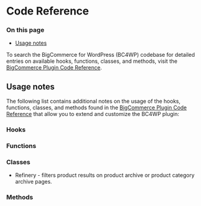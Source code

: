 # Code Reference

<div class="otp" id="no-index">
	
### On this page
- [Usage notes](#usage-notes)

</div>

To search the BigCommerce for WordPress (BC4WP) codebase for detailed entries on available hooks, functions, classes, and methods, visit the [BigCommerce Plugin Code Reference](https://bigcommerce.moderntribe.qa/).


## Usage notes


The following list contains additional notes on the usage of the hooks, functions, classes, and methods found in the [BigCommerce Plugin Code Reference](https://bigcommerce.moderntribe.qa/) that allow you to extend and customize the BC4WP plugin:

### Hooks

### Functions

### Classes

  - Refinery - filters product results on product archive or product category archive pages.

### Methods
